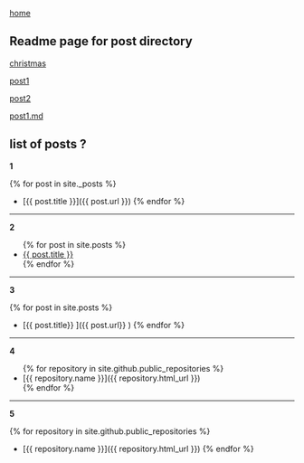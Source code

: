 [home](../home)

## Readme page for post directory

[christmas](./2022-12-09-noel)

[post1](./2022-12-09-post1)

[post2](./2022-12-09-post2)

[post1.md](./2022-12-09-post1.md)

## list of posts ?

**1**

{% for post in site._posts %}

* [{{ post.title }}]({{ post.url }})
{% endfor %}

---

**2**

<ul>
  {% for post in site.posts %}
    <li>
      <a href="{{ post.url }}">{{ post.title }}</a>
    </li>
  {% endfor %}
</ul>

---

**3**

{% for post in site.posts %}

* [{{ post.title}} ]({{ post.url}} )
{% endfor %}

---

**4**

<ul>
    {% for repository in site.github.public_repositories %}
    <li>
      [{{ repository.name }}]({{ repository.html_url }})
    </li>
  {% endfor %}
</ul>

---

**5**

{% for repository in site.github.public_repositories %}

* [{{ repository.name }}]({{ repository.html_url }})
{% endfor %}
